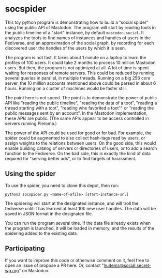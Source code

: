 # socspider

This toy python program is demonstrating how to build a "social spider" using the public API of Mastodon.
The program will start by reading toots in the public timeline of a "start" instance, by default
`mastodon.social`. It analyzes the toots to find names of instances and handles of users in the Fediverse,
and an approximation of the social graph, by recording for each discovered user the handles of the
users by which it is seen.

The program is not fast. It takes about 1 minute on a laptop to learn the profiles of 100 users. It could
take 2 months to process 10 million Mastodon users. But then, the program is not optimized at
all. A lot of time is spent waiting for responses of remote servers. This could be reduced
by running several queries in parallel, in multiple threads. Running on a big 256 core server,
the 10 million accounts mentioned above could be parsed in about 6 hours. Running on a cluster
of machines would be faster still.

The point here is not speed. The point is to demonstrate the power of public API like
"reading the public timeline", "reading the data of a toot", "reading a thread starting
with a toot", "reading who favorited a toot"" or "reading the public messages sent by an
account". In the Mastodon implementation, these APIs are public. (The same APIs appear to be
access controlled in servers running Pleroma.)

The power of the API could be used for good or for bad. For example, the spider could be augmented to
also collect hash-tags read by users, or assign weights to the relations between users.
On the good side, this would enable building catalog of servers or directories of users,
or to add a search function to the Fediverse. On the bad side, this is exactly the kind
of data required for "serving better ads", or to find targets of harassment.

## Using the spider

To use the spider, you need to clone this depot, then run:
```
python3 socspider.py <name-of-afile> [start-instance-url]
```
The spidering will start at the designated instance, and will troll the fediverse
until it has learned at least 100 new user handles. The data will be saved in
JSON format in the designated file. 

You can run the program several time. If the data file already exists when the program
is launched, it will be loaded in memory, and the results of the spidering added to
the existing data.

## Participating

If you want to improve this code or otherwise comment on it, feel free to open
an issue of propose a PR here. Or, contact "huitema@social.secret-wg.org" on Mastodon.





